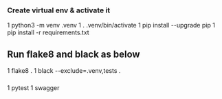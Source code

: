 ### Create virtual env & activate it
1 python3 -m venv .venv 
1 . .venv/bin/activate
1 pip install --upgrade pip
1 pip install -r requirements.txt

## Run flake8 and black as below
1 flake8 .
1 black --exclude=.venv,tests .

###

1 pytest
1 swagger
